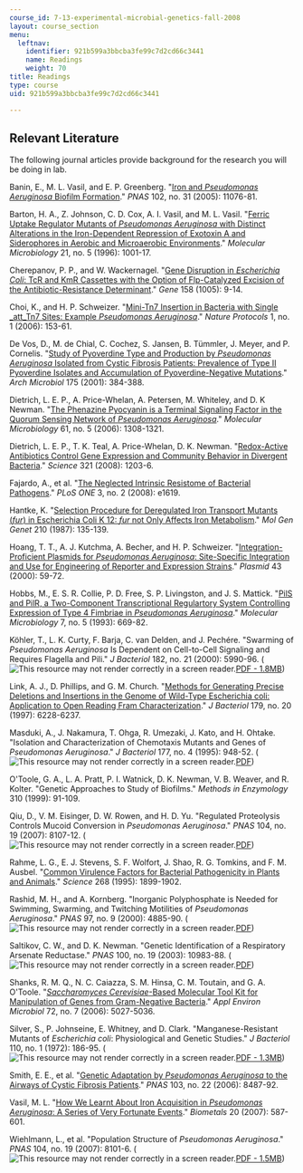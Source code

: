 ```yaml
---
course_id: 7-13-experimental-microbial-genetics-fall-2008
layout: course_section
menu:
  leftnav:
    identifier: 921b599a3bbcba3fe99c7d2cd66c3441
    name: Readings
    weight: 70
title: Readings
type: course
uid: 921b599a3bbcba3fe99c7d2cd66c3441

---
```


Relevant Literature
-------------------

The following journal articles provide background for the research you will be doing in lab.

Banin, E., M. L. Vasil, and E. P. Greenberg. "[Iron and _Pseudomonas Aeruginosa_ Biofilm Formation](http://www.pnas.org/content/102/31/11076.abstract)." _PNAS_ 102, no. 31 (2005): 11076-81.

Barton, H. A., Z. Johnson, C. D. Cox, A. I. Vasil, and M. L. Vasil. "[Ferric Uptake Regulator Mutants of _Pseudomonas Aeruginosa_ with Distinct Alterations in the Iron-Dependent Repression of Exotoxin A and Siderophores in Aerobic and Microaerobic Environments](https://onlinelibrary.wiley.com/doi/epdf/10.1046/j.1365-2958.1996.381426.x)." _Molecular Microbiology_ 21, no. 5 (1996): 1001-17.

Cherepanov, P. P., and W. Wackernagel. "[Gene Disruption in _Escherichia Coli_: TcR and KmR Cassettes with the Option of Flp-Catalyzed Excision of the Antibiotic-Resistance Determinant](http://www.ncbi.nlm.nih.gov/pubmed/7789817)." _Gene_ 158 (1005): 9-14.

Choi, K., and H. P. Schweizer. "[Mini-Tn7 Insertion in Bacteria with Single _att_Tn7 Sites: Example _Pseudomonas Aeruginosa_](http://www.nature.com/nprot/journal/v1/n1/abs/nprot.2006.24.html)." _Nature Protocols_ 1, no. 1 (2006): 153-61.

De Vos, D., M. de Chial, C. Cochez, S. Jansen, B. Tümmler, J. Meyer, and P. Cornelis. "[Study of Pyoverdine Type and Production by _Pseudomonas Aeruginosa_ Isolated from Cystic Fibrosis Patients: Prevalence of Type II Pyoverdine Isolates and Accumulation of Pyoverdine-Negative Mutations](http://www.ncbi.nlm.nih.gov/pubmed/11409549)." _Arch Microbiol_ 175 (2001): 384-388.

Dietrich, L. E. P., A. Price-Whelan, A. Petersen, M. Whiteley, and D. K Newman. "[The Phenazine Pyocyanin is a Terminal Signaling Factor in the Quorum Sensing Network of _Pseudomonas Aeruginosa_](http://www.ncbi.nlm.nih.gov/pubmed/16879411)." _Molecular Microbiology_ 61, no. 5 (2006): 1308-1321.

Dietrich, L. E. P., T. K. Teal, A. Price-Whelan, D. K. Newman. "[Redox-Active Antibiotics Control Gene Expression and Community Behavior in Divergent Bacteria](http://www.ncbi.nlm.nih.gov/pubmed/18755976)." _Science_ 321 (2008): 1203-6.

Fajardo, A., et al. "[The Neglected Intrinsic Resistome of Bacterial Pathogens](http://www.plosone.org/article/info:doi/10.1371/journal.pone.0001619)." _PLoS ONE_ 3, no. 2 (2008): e1619.

Hantke, K. "[Selection Procedure for Deregulated Iron Transport Mutants (_fur_) in Escherichia Coli K 12: _fur_ not Only Affects Iron Metabolism](https://www.ncbi.nlm.nih.gov/pubmed/3323834)." _Mol Gen Genet_ 210 (1987): 135-139.

Hoang, T. T., A. J. Kutchma, A. Becher, and H. P. Schweizer. "[Integration-Proficient Plasmids for _Pseudomonas Aeruginosa_: Site-Specific Integration and Use for Engineering of Reporter and Expression Strains](http://dx.doi.org/10.1006/plas.1999.1441)." _Plasmid_ 43 (2000): 59-72.

Hobbs, M., E. S. R. Collie, P. D. Free, S. P. Livingston, and J. S. Mattick. "[PilS and PilR, a Two-Component Transcriptional Regulartory System Controlling Expression of Type 4 Fimbriae in _Pseudomonas Aeruginosa_](http://www.ncbi.nlm.nih.gov/pubmed/8097014)." _Molecular Microbiology_ 7, no. 5 (1993): 669-82.

Köhler, T., L. K. Curty, F. Barja, C. van Delden, and J. Pechére. "Swarming of _Pseudomonas Aeruginosa_ Is Dependent on Cell-to-Cell Signaling and Requires Flagella and Pili." _J Bacteriol_ 182, no. 21 (2000): 5990-96. (![This resource may not render correctly in a screen reader.](/images/inacessible.gif)[PDF - 1.8MB](http://www.ncbi.nlm.nih.gov/pmc/articles/PMC94731/pdf/jb005990.pdf))

Link, A. J., D. Phillips, and G. M. Church. "[Methods for Generating Precise Deletions and Insertions in the Genome of Wild-Type Escherichia coli: Application to Open Reading Fram Characterization](http://jb.asm.org/cgi/reprint/179/20/6228)." _J Bacteriol_ 179, no. 20 (1997): 6228-6237.

Masduki, A., J. Nakamura, T. Ohga, R. Umezaki, J. Kato, and H. Ohtake. "Isolation and Characterization of Chemotaxis Mutants and Genes of _Pseudomonas Aeruginosa_." _J Bacteriol_ 177, no. 4 (1995): 948-52. (![This resource may not render correctly in a screen reader.](/images/inacessible.gif)[PDF](http://www.ncbi.nlm.nih.gov/pmc/articles/PMC176688/pdf/1770948.pdf))

O'Toole, G. A., L. A. Pratt, P. I. Watnick, D. K. Newman, V. B. Weaver, and R. Kolter. "Genetic Approaches to Study of Biofilms." _Methods in Enzymology_ 310 (1999): 91-109.

Qiu, D., V. M. Eisinger, D. W. Rowen, and H. D. Yu. "Regulated Proteolysis Controls Mucoid Conversion in _Pseudomonas Aeruginosa_." _PNAS_ 104, no. 19 (2007): 8107-12. (![This resource may not render correctly in a screen reader.](/images/inacessible.gif)[PDF](http://www.ncbi.nlm.nih.gov/pmc/articles/PMC1876579/pdf/zpq8107.pdf))

Rahme, L. G., E. J. Stevens, S. F. Wolfort, J. Shao, R. G. Tomkins, and F. M. Ausbel. "[Common Virulence Factors for Bacterial Pathogenicity in Plants and Animals](http://www.sciencemag.org/cgi/content/abstract/268/5219/1899)." _Science_ 268 (1995): 1899-1902.

Rashid, M. H., and A. Kornberg. "Inorganic Polyphosphate is Needed for Swimming, Swarming, and Twitching Motilities of _Pseudomonas Aeruginosa_." _PNAS_ 97, no. 9 (2000): 4885-90. (![This resource may not render correctly in a screen reader.](/images/inacessible.gif)[PDF](http://www.ncbi.nlm.nih.gov/pmc/articles/PMC18327/pdf/pq004885.pdf))

Saltikov, C. W., and D. K. Newman. "Genetic Identification of a Respiratory Arsenate Reductase." _PNAS_ 100, no. 19 (2003): 10983-88. (![This resource may not render correctly in a screen reader.](/images/inacessible.gif)[PDF](http://www.ncbi.nlm.nih.gov/pmc/articles/PMC196913/pdf/10010983.pdf))

Shanks, R. M. Q., N. C. Caiazza, S. M. Hinsa, C. M. Toutain, and G. A. O'Toole. "[_Saccharomyces Cerevisiae_\-Based Molecular Tool Kit for Manipulation of Genes from Gram-Negative Bacteria](http://www.ncbi.nlm.nih.gov/pmc/articles/PMC1489352/)." _Appl Environ Microbiol_ 72, no. 7 (2006): 5027-5036.

Silver, S., P. Johnseine, E. Whitney, and D. Clark. "Manganese-Resistant Mutants of _Escherichia coli_: Physiological and Genetic Studies." _J Bacteriol_ 110, no. 1 (1972): 186-95. (![This resource may not render correctly in a screen reader.](/images/inacessible.gif)[PDF - 1.3MB](http://www.ncbi.nlm.nih.gov/pmc/articles/PMC247397/pdf/jbacter00360-0204.pdf))

Smith, E. E., et al. "[Genetic Adaptation by _Pseudomonas Aeruginosa_ to the Airways of Cystic Fibrosis Patients](http://www.pnas.org/content/103/22/8487.abstract)." _PNAS_ 103, no. 22 (2006): 8487-92.

Vasil, M. L. "[How We Learnt About Iron Acquisition in _Pseudomonas Aeruginosa_: A Series of Very Fortunate Events](http://www.ncbi.nlm.nih.gov/pubmed/17186376)." _Biometals_ 20 (2007): 587-601.

Wiehlmann, L., et al. "Population Structure of _Pseudomonas Aeruginosa_." _PNAS_ 104, no. 19 (2007): 8101-6. (![This resource may not render correctly in a screen reader.](/images/inacessible.gif)[PDF - 1.5MB](http://www.ncbi.nlm.nih.gov/pmc/articles/PMC1876578/pdf/zpq8101.pdf))